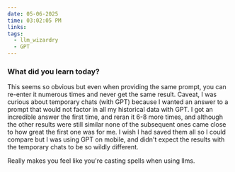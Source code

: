 ```yaml
---
date: 05-06-2025
time: 03:02:05 PM
links:
tags:
  - llm_wizardry
  - GPT
---
```


### What did you learn today?
This seems so obvious but even when providing the same prompt, you can re-enter it numerous times and never get the same result.
Caveat, I was curious about temporary chats (with GPT) because I wanted an answer to a prompt that would not factor in all my historical data
with GPT. I got an incredible answer the first time, and reran it 6-8 more times, and although the other results were still
similar none of the subsequent ones came close to how great the first one was for me. I wish I had saved them all so I could compare
but I was using GPT on mobile, and didn't expect the results with the temporary chats to be so wildly different.

Really makes you feel like you're casting spells when using llms. 